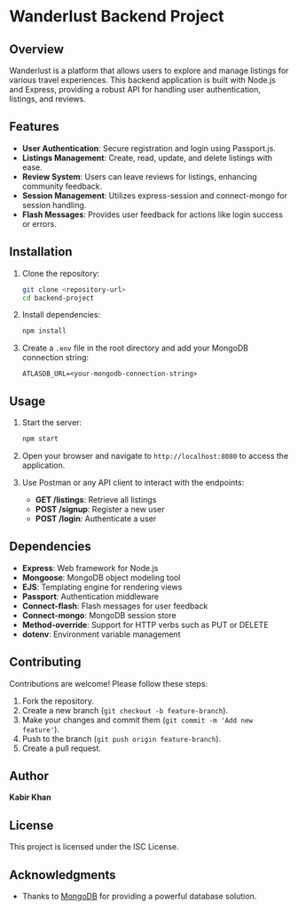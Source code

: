 
# Wanderlust Backend Project

## Overview
Wanderlust is a platform that allows users to explore and manage listings for various travel experiences. This backend application is built with Node.js and Express, providing a robust API for handling user authentication, listings, and reviews.

## Features
- **User Authentication**: Secure registration and login using Passport.js.
- **Listings Management**: Create, read, update, and delete listings with ease.
- **Review System**: Users can leave reviews for listings, enhancing community feedback.
- **Session Management**: Utilizes express-session and connect-mongo for session handling.
- **Flash Messages**: Provides user feedback for actions like login success or errors.

## Installation
1. Clone the repository:
   ```bash
   git clone <repository-url>
   cd backend-project
   ```

2. Install dependencies:
   ```bash
   npm install
   ```

3. Create a `.env` file in the root directory and add your MongoDB connection string:
   ```
   ATLASDB_URL=<your-mongodb-connection-string>
   ```

## Usage
1. Start the server:
   ```bash
   npm start
   ```

2. Open your browser and navigate to `http://localhost:8080` to access the application.

3. Use Postman or any API client to interact with the endpoints:
   - **GET /listings**: Retrieve all listings
   - **POST /signup**: Register a new user
   - **POST /login**: Authenticate a user

## Dependencies
- **Express**: Web framework for Node.js
- **Mongoose**: MongoDB object modeling tool
- **EJS**: Templating engine for rendering views
- **Passport**: Authentication middleware
- **Connect-flash**: Flash messages for user feedback
- **Connect-mongo**: MongoDB session store
- **Method-override**: Support for HTTP verbs such as PUT or DELETE
- **dotenv**: Environment variable management

## Contributing
Contributions are welcome! Please follow these steps:
1. Fork the repository.
2. Create a new branch (`git checkout -b feature-branch`).
3. Make your changes and commit them (`git commit -m 'Add new feature'`).
4. Push to the branch (`git push origin feature-branch`).
5. Create a pull request.

## Author
**Kabir Khan**

## License
This project is licensed under the ISC License.

## Acknowledgments
- Thanks to [MongoDB](https://www.mongodb.com/) for providing a powerful database solution.
